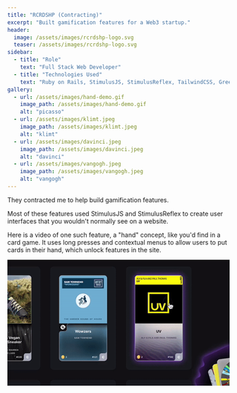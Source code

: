 ```yaml
---
title: "RCRDSHP (Contracting)"
excerpt: "Built gamification features for a Web3 startup."
header:
  image: /assets/images/rcrdshp-logo.svg
  teaser: /assets/images/rcrdshp-logo.svg
sidebar:
  - title: "Role"
    text: "Full Stack Web Developer"
  - title: "Technologies Used"
    text: "Ruby on Rails, StimulusJS, StimulusReflex, TailwindCSS, GreenSock"
gallery:
  - url: /assets/images/hand-demo.gif
    image_path: /assets/images/hand-demo.gif
    alt: "picasso"
  - url: /assets/images/klimt.jpeg
    image_path: /assets/images/klimt.jpeg
    alt: "klimt"
  - url: /assets/images/davinci.jpeg
    image_path: /assets/images/davinci.jpeg
    alt: "davinci"
  - url: /assets/images/vangogh.jpeg
    image_path: /assets/images/vangogh.jpeg
    alt: "vangogh"
---
```


They contracted me to help build gamification features.

Most of these features used StimulusJS and StimulusReflex to create user interfaces that you wouldn't normally see on a website.

Here is a video of one such feature, a "hand" concept, like you'd find in a card game. It uses long presses and contextual menus to allow users to put cards in their hand, which unlock features in the site.

![hand-demo](/assets/images/hand-demo.gif)



